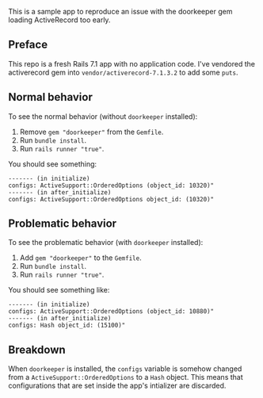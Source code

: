 This is a sample app to reproduce an issue with the doorkeeper gem loading ActiveRecord too early.

## Preface

This repo is a fresh Rails 7.1 app with no application code. I've vendored the activerecord gem into `vendor/activerecord-7.1.3.2` to add some `puts`.

## Normal behavior

To see the normal behavior (without `doorkeeper` installed):

1. Remove `gem "doorkeeper"` from the `Gemfile`.
2. Run `bundle install`.
3. Run `rails runner "true"`.

You should see something:

```
------- (in initialize)
configs: ActiveSupport::OrderedOptions (object_id: 10320)"
------- (in after_initialize)
configs: ActiveSupport::OrderedOptions object_id: (10320)"
```

## Problematic behavior

To see the problematic behavior (with `doorkeeper` installed):

1. Add `gem "doorkeeper"` to the `Gemfile`.
2. Run `bundle install`.
3. Run `rails runner "true"`.

You should see something like:

```
------- (in initialize)
configs: ActiveSupport::OrderedOptions (object_id: 10880)"
------- (in after_initialize)
configs: Hash object_id: (15100)"

```
## Breakdown

When `doorkeeper` is installed, the `configs` variable is somehow changed from a `ActiveSupport::OrderedOptions` to a `Hash` object. This means that configurations that are set inside the app's intializer are discarded.
